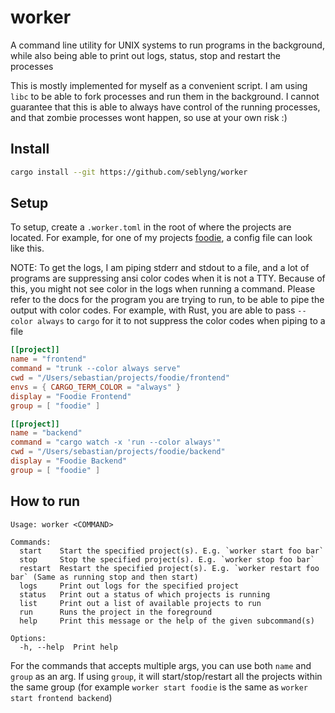 # worker

A command line utility for UNIX systems to run programs in the background,
while also being able to print out logs, status, stop and restart the
processes

This is mostly implemented for myself as a convenient script. I am using `libc`
to be able to fork processes and run them in the background. I cannot guarantee
that this is able to always have control of the running processes, and that
zombie processes wont happen, so use at your own risk :)

## Install

```sh
cargo install --git https://github.com/seblyng/worker
```

## Setup

To setup, create a `.worker.toml` in the root of where the projects are
located. For example, for one of my projects
[foodie](`https://github.com/seblyng/foodie`), a config file can look like this.

NOTE: To get the logs, I am piping stderr and stdout to a file, and a lot of
programs are suppressing ansi color codes when it is not a TTY. Because of
this, you might not see color in the logs when running a command. Please refer
to the docs for the program you are trying to run, to be able to pipe the
output with color codes. For example, with Rust, you are able to pass `--color
always` to `cargo` for it to not suppress the color codes when piping to a file

```toml
[[project]]
name = "frontend"
command = "trunk --color always serve"
cwd = "/Users/sebastian/projects/foodie/frontend"
envs = { CARGO_TERM_COLOR = "always" }
display = "Foodie Frontend"
group = [ "foodie" ]

[[project]]
name = "backend"
command = "cargo watch -x 'run --color always'"
cwd = "/Users/sebastian/projects/foodie/backend"
display = "Foodie Backend"
group = [ "foodie" ]
```

## How to run

```
Usage: worker <COMMAND>

Commands:
  start    Start the specified project(s). E.g. `worker start foo bar`
  stop     Stop the specified project(s). E.g. `worker stop foo bar`
  restart  Restart the specified project(s). E.g. `worker restart foo bar` (Same as running stop and then start)
  logs     Print out logs for the specified project
  status   Print out a status of which projects is running
  list     Print out a list of available projects to run
  run      Runs the project in the foreground
  help     Print this message or the help of the given subcommand(s)

Options:
  -h, --help  Print help
```

For the commands that accepts multiple args, you can use both `name` and `group` as an arg. If using `group`, it will start/stop/restart
all the projects within the same group (for example `worker start foodie` is the same as `worker start frontend backend`)

